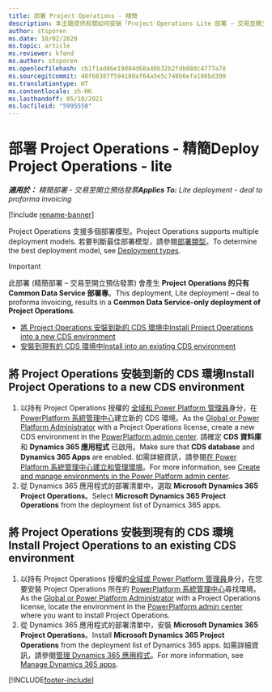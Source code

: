 ```yaml
---
title: 部署 Project Operations - 精簡
description: 本主題提供有關如何安裝「Project Operations Lite 部署 – 交易至開立預估發票」的資訊。
author: stsporen
ms.date: 10/02/2020
ms.topic: article
ms.reviewer: kfend
ms.author: stsporen
ms.openlocfilehash: cb1f1ad86e19d84d68a40b32b2fdb08dc4777a78
ms.sourcegitcommit: 40f68387f594180af64a5e5c748b6efa188bd300
ms.translationtype: HT
ms.contentlocale: zh-HK
ms.lasthandoff: 05/10/2021
ms.locfileid: "5995558"
---
```

# <a name="deploy-project-operations---lite"></a><span data-ttu-id="7c754-103">部署 Project Operations - 精簡</span><span class="sxs-lookup"><span data-stu-id="7c754-103">Deploy Project Operations - lite</span></span>

<span data-ttu-id="7c754-104">_**適用於：** 精簡部署 - 交易至開立預估發票_</span><span class="sxs-lookup"><span data-stu-id="7c754-104">_**Applies To:** Lite deployment - deal to proforma invoicing_</span></span>

[!include [rename-banner](~/includes/cc-data-platform-banner.md)]

<span data-ttu-id="7c754-105">Project Operations 支援多個部署模型。</span><span class="sxs-lookup"><span data-stu-id="7c754-105">Project Operations supports multiple deployment models.</span></span> <span data-ttu-id="7c754-106">若要判斷最佳部署模型，請參閱[部署類型](determine-deployment-type.md)。</span><span class="sxs-lookup"><span data-stu-id="7c754-106">To determine the best deployment model, see [Deployment types](determine-deployment-type.md).</span></span>


> [!IMPORTANT]
> <span data-ttu-id="7c754-107">此部署 (精簡部署 – 交易至開立預估發票) 會產生 **Project Operations 的只有 Common Data Service 部署專**。</span><span class="sxs-lookup"><span data-stu-id="7c754-107">This deployment, Lite deployment – deal to proforma invoicing, results in a **Common Data Service-only deployment of Project Operations**.</span></span>

- [<span data-ttu-id="7c754-108">將 Project Operations 安裝到新的 CDS 環境中</span><span class="sxs-lookup"><span data-stu-id="7c754-108">Install Project Operations into a new CDS environment</span></span>](#new)
- [<span data-ttu-id="7c754-109">安裝到現有的 CDS 環境中</span><span class="sxs-lookup"><span data-stu-id="7c754-109">Install into an existing CDS environment</span></span>](#existing)



## <a name="install-project-operations-to-a-new-cds-environment"></a><a name="new"></a><span data-ttu-id="7c754-110">將 Project Operations 安裝到新的 CDS 環境</span><span class="sxs-lookup"><span data-stu-id="7c754-110">Install Project Operations to a new CDS environment</span></span>

1. <span data-ttu-id="7c754-111">以持有 Project Operations 授權的 [全域和 Power Platform 管理員](/power-platform/admin/global-service-administrators-can-administer-without-license)身分，在 [PowerPlatform 系統管理中心](https://admin.powerplatform.com)建立新的 CDS 環境。</span><span class="sxs-lookup"><span data-stu-id="7c754-111">As the [Global or Power Platform Administrator](/power-platform/admin/global-service-administrators-can-administer-without-license) with a Project Operations license, create a new CDS environment in the [PowerPlatform admin center](https://admin.powerplatform.com).</span></span> <span data-ttu-id="7c754-112">請確定 **CDS 資料庫** 和 **Dynamics 365 應用程式** 已啟用。</span><span class="sxs-lookup"><span data-stu-id="7c754-112">Make sure that **CDS database** and **Dynamics 365 Apps** are enabled.</span></span> <span data-ttu-id="7c754-113">如需詳細資訊，請參閱[在 Power Platform 系統管理中心建立和管理環境](/power-platform/admin/create-environment#create-an-environment-in-the-power-platform-admin-center)。</span><span class="sxs-lookup"><span data-stu-id="7c754-113">For more information, see [Create and manage environments in the Power Platform admin center](/power-platform/admin/create-environment#create-an-environment-in-the-power-platform-admin-center).</span></span>
2. <span data-ttu-id="7c754-114">從 Dynamics 365 應用程式的部署清單中，選取 **Microsoft Dynamics 365 Project Operations**。</span><span class="sxs-lookup"><span data-stu-id="7c754-114">Select **Microsoft Dynamics 365 Project Operations** from the deployment list of Dynamics 365 apps.</span></span>


## <a name="install-project-operations-to-an-existing-cds-environment"></a><a name="existing"></a><span data-ttu-id="7c754-115">將 Project Operations 安裝到現有的 CDS 環境</span><span class="sxs-lookup"><span data-stu-id="7c754-115">Install Project Operations to an existing CDS environment</span></span>

1. <span data-ttu-id="7c754-116">以持有 Project Operations 授權的[全域或 Power Platform 管理員](/power-platform/admin/global-service-administrators-can-administer-without-license)身分，在您要安裝 Project Operations 所在的 [PowerPlatform 系統管理中心](https://admin.powerplatform.com)尋找環境。</span><span class="sxs-lookup"><span data-stu-id="7c754-116">As the [Global or Power Platform Administrator](/power-platform/admin/global-service-administrators-can-administer-without-license) with a Project Operations license, locate the environment in the [PowerPlatform admin center](https://admin.powerplatform.com) where you want to install Project Operations.</span></span>
2. <span data-ttu-id="7c754-117">從 Dynamics 365 應用程式的部署清單中，安裝 **Microsoft Dynamics 365 Project Operations**。</span><span class="sxs-lookup"><span data-stu-id="7c754-117">Install **Microsoft Dynamics 365 Project Operations** from the deployment list of Dynamics 365 apps.</span></span> <span data-ttu-id="7c754-118">如需詳細資訊，請參閱[管理 Dynamics 365 應用程式](/power-platform/admin/manage-apps)。</span><span class="sxs-lookup"><span data-stu-id="7c754-118">For more information, see [Manage Dynamics 365 apps](/power-platform/admin/manage-apps).</span></span>




[!INCLUDE[footer-include](../includes/footer-banner.md)]